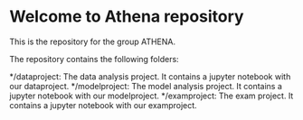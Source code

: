 # Welcome to Athena repository

This is the repository for the group ATHENA.

The repository contains the following folders:

*/dataproject: The data analysis project. It contains a jupyter notebook with our dataproject. 
*/modelproject: The model analysis project. It contains a jupyter notebook with our modelproject.
*/examproject: The exam project. It contains a jupyter notebook with our examproject.
